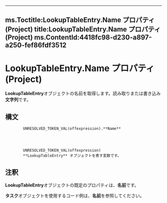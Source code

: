 

---
ms.Toctitle:LookupTableEntry.Name プロパティ (Project)
title:LookupTableEntry.Name プロパティ (Project)
ms.ContentId:4418fc98-d230-a897-a250-fef86fdf3512
---
# LookupTableEntry.Name プロパティ (Project)




**LookupTableEntry**オブジェクトの名前を取得します。読み取りまたは書き込み**文字列**です。

## 構文

            UNRESOLVED_TOKEN_VAL(offexpression).**Name**




            UNRESOLVED_TOKEN_VAL(offexpression)
            **LookupTableEntry** オブジェクトを表す変数です。



## 注釈
**LookupTableEntry**オブジェクトの既定のプロパティは、**名前**です。



**タスク**オブジェクトを使用するコード例は、**名前**を参照してください。




